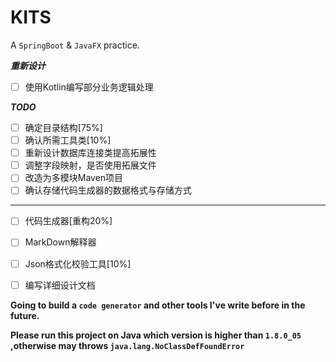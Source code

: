 # KITS

A `SpringBoot` & `JavaFX` practice.

***重新设计***

+ [ ] 使用Kotlin编写部分业务逻辑处理

***TODO***
+ [ ] 确定目录结构[75%]
+ [ ] 确认所需工具类[10%]
+ [ ] 重新设计数据库连接类提高拓展性
+ [ ] 调整字段映射，是否使用拓展文件
+ [ ] 改造为多模块Maven项目
+ [ ] 确认存储代码生成器的数据格式与存储方式

---

+ [ ] 代码生成器[重构20%]
+ [ ] MarkDown解释器
+ [ ] Json格式化校验工具[10%]
+ [ ] 编写详细设计文档



**Going to build a `code generator` and other tools I've write before in the future.**

**Please run this project on Java which version is higher than `1.8.0_05` ,otherwise may throws `java.lang.NoClassDefFoundError`**